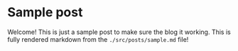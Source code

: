 # Sample post

Welcome! This is just a sample post to make sure the blog it working.
This is fully rendered markdown from the `./src/posts/sample.md` file!
